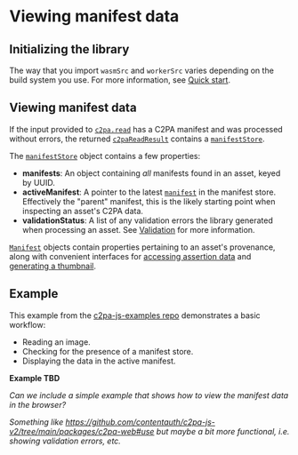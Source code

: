 # Viewing manifest data

## Initializing the library

The way that you import `wasmSrc` and `workerSrc` varies depending on the build system you use. For more information, see [Quick start](../getting-started/quick-start#bringing-in-the-library).

## Viewing manifest data

If the input provided to [`c2pa.read`](../../js-sdk/api/c2pa.c2pa#methods) has a C2PA manifest and was processed without errors, the returned [`c2paReadResult`](../../js-sdk/api/c2pa.c2pareadresult) contains a [`manifestStore`](../../js-sdk/api/c2pa.c2pareadresult.manifeststore).

The [`manifestStore`](../../js-sdk/api/c2pa.c2pareadresult.manifeststore) object contains a few properties:

- **manifests**: An object containing _all_ manifests found in an asset, keyed by UUID.
- **activeManifest**: A pointer to the latest [`manifest`](../../js-sdk/api/c2pa.manifest) in the manifest store. Effectively the "parent" manifest, this is the likely starting point when inspecting an asset's C2PA data.
- **validationStatus**: A list of any validation errors the library generated when processing an asset. See [Validation](./validation) for more information.

[`Manifest`](../../js-sdk/api/c2pa.manifest) objects contain properties pertaining to an asset's provenance, along with convenient interfaces for [accessing assertion data](../../js-sdk/api/c2pa.assertionaccessor) and [generating a thumbnail](../../js-sdk/api/c2pa.thumbnail).

## Example

This example from the [c2pa-js-examples repo](https://github.com/contentauth/c2pa-js-examples/blob/main/minimal-ts-vite/examples/active-manifest/) demonstrates a basic workflow:

- Reading an image.
- Checking for the presence of a manifest store.
- Displaying the data in the active manifest.

**Example TBD**

_Can we include a simple example that shows how to view the manifest data in the browser?_

_Something like https://github.com/contentauth/c2pa-js-v2/tree/main/packages/c2pa-web#use but maybe a bit more functional, i.e. showing validation errors, etc._


